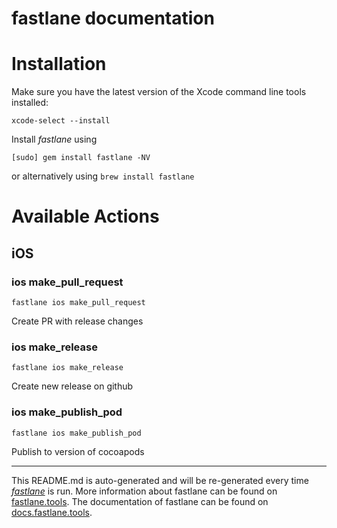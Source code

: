 fastlane documentation
================
# Installation

Make sure you have the latest version of the Xcode command line tools installed:

```
xcode-select --install
```

Install _fastlane_ using
```
[sudo] gem install fastlane -NV
```
or alternatively using `brew install fastlane`

# Available Actions
## iOS
### ios make_pull_request
```
fastlane ios make_pull_request
```
Create PR with release changes
### ios make_release
```
fastlane ios make_release
```
Create new release on github
### ios make_publish_pod
```
fastlane ios make_publish_pod
```
Publish to version of cocoapods

----

This README.md is auto-generated and will be re-generated every time [_fastlane_](https://fastlane.tools) is run.
More information about fastlane can be found on [fastlane.tools](https://fastlane.tools).
The documentation of fastlane can be found on [docs.fastlane.tools](https://docs.fastlane.tools).
